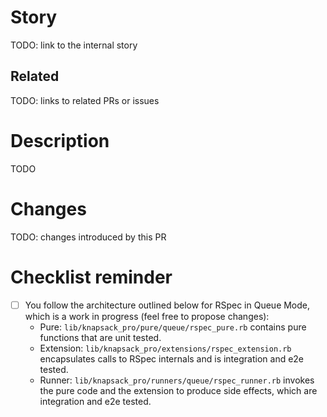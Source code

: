 # Story

TODO: link to the internal story

## Related

TODO: links to related PRs or issues

# Description

TODO

# Changes

TODO: changes introduced by this PR

# Checklist reminder

- [ ] You follow the architecture outlined below for RSpec in Queue Mode, which is a work in progress (feel free to propose changes):
  - Pure: `lib/knapsack_pro/pure/queue/rspec_pure.rb` contains pure functions that are unit tested.
  - Extension: `lib/knapsack_pro/extensions/rspec_extension.rb` encapsulates calls to RSpec internals and is integration and e2e tested.
  - Runner: `lib/knapsack_pro/runners/queue/rspec_runner.rb` invokes the pure code and the extension to produce side effects, which are integration and e2e tested.
